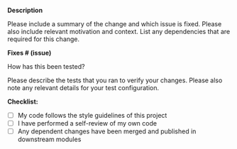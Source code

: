 **Description**

Please include a summary of the change and which issue is fixed. Please also include relevant motivation and context. List any dependencies that are required for this change.



**Fixes # (issue)**

How has this been tested?

Please describe the tests that you ran to verify your changes. Please also note any relevant details for your test configuration.




**Checklist:**
 
- [ ]   My code follows the style guidelines of this project
- [ ]   I have performed a self-review of my own code
- [ ]   Any dependent changes have been merged and published in downstream modules
